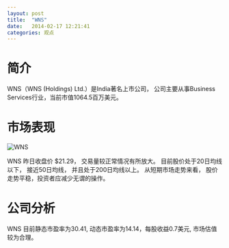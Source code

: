 ```yaml
---
layout: post
title:  "WNS"
date:   2014-02-17 12:21:41
categories: 观点
---
```


# 简介
WNS（WNS (Holdings) Ltd.）是India著名上市公司，
公司主要从事Business Services行业，当前市值1064.5百万美元。

# 市场表现

![WNS](http://finviz.com/chart.ashx?t=WNS&ty=c&ta=1&p=d&s=l)

WNS 昨日收盘价 $21.29，
交易量较正常情况有所放大。
目前股价处于20日均线以下，
接近50日均线，
并且处于200日均线以上。
从短期市场走势来看，
股价走势平稳，投资者应减少无谓的操作。

# 公司分析
WNS 目前静态市盈率为30.41, 动态市盈率为14.14，每股收益0.7美元,
市场估值较为合理。
